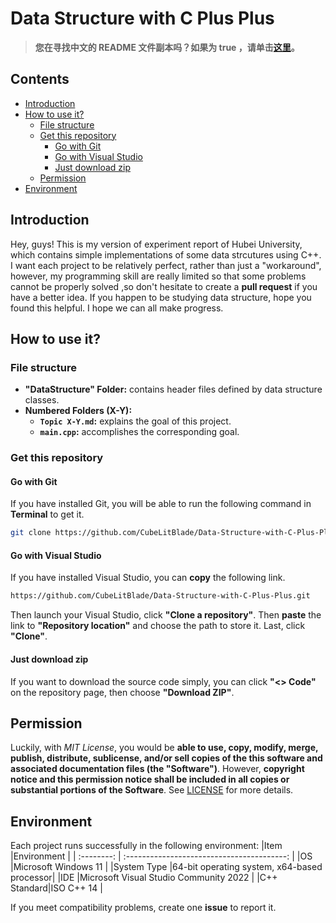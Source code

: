 # Data Structure with C Plus Plus

> **您在寻找中文的 README 文件副本吗？如果为 true ，请单击[这里](/README/README.zh_CN.md)。**

## Contents
- [Introduction](#introduction)
- [How to use it?](#how-to-use-it)
  - [File structure](#file-structure)
  - [Get this repository](#get-this-repository)
    - [Go with Git](#go-with-git)
    - [Go with Visual Studio](#go-with-visual-studio)
    - [Just download zip](#just-download-zip)
  - [Permission](#permission)
- [Environment](#environment)



## Introduction
Hey, guys! This is my version of experiment report of Hubei University, which contains simple implementations of some data strcutures using C++. I want each project to be relatively perfect, rather than just a "workaround", however, my programming skill are really limited so that some problems cannot be properly solved ,so don't hesitate to create a **pull request** if you have a better idea. If you happen to be studying data structure, hope you found this helpful. I hope we can all make progress. 

## How to use it?
### File structure
- **"DataStructure" Folder:** contains header files defined by data structure classes.
- **Numbered Folders (X-Y):**
  - **`Topic X-Y.md`:** explains the goal of this project.
  - **`main.cpp`:** accomplishes the corresponding goal.
 
### Get this repository
#### Go with Git
If you have installed Git, you will be able to run the following command in **Terminal** to get it. 
```bash
git clone https://github.com/CubeLitBlade/Data-Structure-with-C-Plus-Plus.git
```
#### Go with Visual Studio
If you have installed Visual Studio, you can **copy** the following link. 
```bash
https://github.com/CubeLitBlade/Data-Structure-with-C-Plus-Plus.git
```
Then launch your Visual Studio, click **"Clone a repository"**. Then **paste** the link to **"Repository location"** and choose the path to store it. Last, click **"Clone"**. 

#### Just download zip
If you want to download the source code simply, you can click **"<> Code"** on the repository page, then choose **"Download ZIP"**. 

## Permission
Luckily, with *MIT License*, you would be **able to use, copy, modify, merge, publish, distribute, sublicense, and/or sell copies of the this software and associated documentation files (the "Software")**. However, **copyright notice and this permission notice shall be included in all copies or substantial portions of the Software**. See [LICENSE](LICENSE.txt) for more details. 

## Environment
Each project runs successfully in the following environment:
|Item        |Environment                                 |
| :--------: | :----------------------------------------: |
|OS          |Microsoft Windows 11                        |
|System Type |64-bit operating system, x64-based processor|
|IDE         |Microsoft Visual Studio Community 2022      |
|C++ Standard|ISO C++ 14                                  |

If you meet compatibility problems, create one **issue** to report it. 
